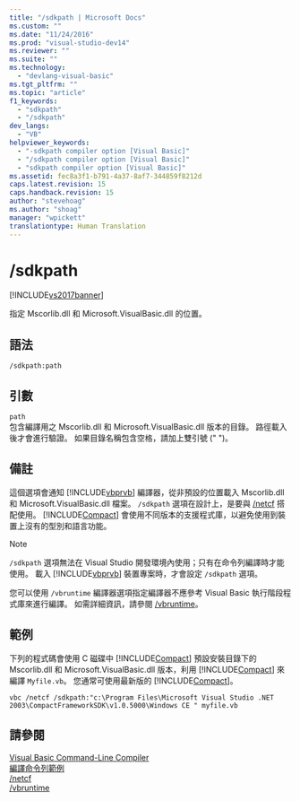 ```yaml
---
title: "/sdkpath | Microsoft Docs"
ms.custom: ""
ms.date: "11/24/2016"
ms.prod: "visual-studio-dev14"
ms.reviewer: ""
ms.suite: ""
ms.technology: 
  - "devlang-visual-basic"
ms.tgt_pltfrm: ""
ms.topic: "article"
f1_keywords: 
  - "sdkpath"
  - "/sdkpath"
dev_langs: 
  - "VB"
helpviewer_keywords: 
  - "-sdkpath compiler option [Visual Basic]"
  - "/sdkpath compiler option [Visual Basic]"
  - "sdkpath compiler option [Visual Basic]"
ms.assetid: fec8a3f1-b791-4a37-8af7-344859f8212d
caps.latest.revision: 15
caps.handback.revision: 15
author: "stevehoag"
ms.author: "shoag"
manager: "wpickett"
translationtype: Human Translation
---
```

# /sdkpath
[!INCLUDE[vs2017banner](../../../csharp/includes/vs2017banner.md)]

指定 Mscorlib.dll 和 Microsoft.VisualBasic.dll 的位置。  
  
## 語法  
  
```  
/sdkpath:path  
```  
  
## 引數  
 `path`  
 包含編譯用之 Mscorlib.dll 和 Microsoft.VisualBasic.dll 版本的目錄。  路徑載入後才會進行驗證。  如果目錄名稱包含空格，請加上雙引號 \(" "\)。  
  
## 備註  
 這個選項會通知 [!INCLUDE[vbprvb](../../../csharp/programming-guide/concepts/linq/includes/vbprvb_md.md)] 編譯器，從非預設的位置載入 Mscorlib.dll 和 Microsoft.VisualBasic.dll 檔案。  `/sdkpath`  選項在設計上，是要與 [\/netcf](../../../visual-basic/reference/command-line-compiler/netcf.md) 搭配使用。  [!INCLUDE[Compact](../../../visual-basic/reference/command-line-compiler/includes/compact_md.md)] 會使用不同版本的支援程式庫，以避免使用到裝置上沒有的型別和語言功能。  
  
> [!NOTE]
>  `/sdkpath` 選項無法在 Visual Studio 開發環境內使用；只有在命令列編譯時才能使用。  載入 [!INCLUDE[vbprvb](../../../csharp/programming-guide/concepts/linq/includes/vbprvb_md.md)] 裝置專案時，才會設定 `/sdkpath` 選項。  
  
 您可以使用 `/vbruntime` 編譯器選項指定編譯器不應參考 Visual Basic 執行階段程式庫來進行編譯。  如需詳細資訊，請參閱 [\/vbruntime](../../../visual-basic/reference/command-line-compiler/vbruntime.md)。  
  
## 範例  
 下列的程式碼會使用 C 磁碟中 [!INCLUDE[Compact](../../../visual-basic/reference/command-line-compiler/includes/compact_md.md)] 預設安裝目錄下的 Mscorlib.dll 和 Microsoft.VisualBasic.dll 版本，利用 [!INCLUDE[Compact](../../../visual-basic/reference/command-line-compiler/includes/compact_md.md)] 來編譯 `Myfile.vb`。  您通常可使用最新版的 [!INCLUDE[Compact](../../../visual-basic/reference/command-line-compiler/includes/compact_md.md)]。  
  
```  
vbc /netcf /sdkpath:"c:\Program Files\Microsoft Visual Studio .NET 2003\CompactFrameworkSDK\v1.0.5000\Windows CE " myfile.vb  
```  
  
## 請參閱  
 [Visual Basic Command\-Line Compiler](../../../visual-basic/reference/command-line-compiler/index.md)   
 [編譯命令列範例](../../../visual-basic/reference/command-line-compiler/sample-compilation-command-lines.md)   
 [\/netcf](../../../visual-basic/reference/command-line-compiler/netcf.md)   
 [\/vbruntime](../../../visual-basic/reference/command-line-compiler/vbruntime.md)